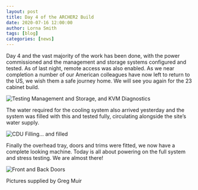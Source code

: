 ```yaml
---
layout: post
title: Day 4 of the ARCHER2 Build
date: 2020-07-16 12:00:00
author: Lorna Smith
tags: [blog]
categories: [news]
---
```



Day 4 and the vast majority of the work has been done, with the power commissioned and the management and storage systems configured and tested. As of last night, remote access was also enabled. As we near completion a number of our American colleagues have now left to return to the US, we wish them a safe journey home. We will see you again for the 23 cabinet build.

<img src="{{ site.baseurl }}/img/news/2020-07-16-pic1.png" alt="Testing Management and Storage, and KVM Diagnostics" title="Testing Management and Storage, and KVM Diagnostics"/>

The water required for the cooling system also arrived yesterday and the system was filled with this and tested fully, circulating alongside the site’s water supply. 


<img src="{{ site.baseurl }}/img/news/2020-07-16-pic2.png" alt="CDU Filling... and filled" title="CDU Filling... and filled"/>

Finally the overhead tray, doors and trims were fitted, we now have a complete looking machine. Today is all about powering on the full system and stress testing. We are almost there!


<img src="{{ site.baseurl }}/img/news/2020-07-16-pic3.png" alt="Front and Back Doors" title="Front and Back Doors" />



Pictures supplied by Greg Muir

 


